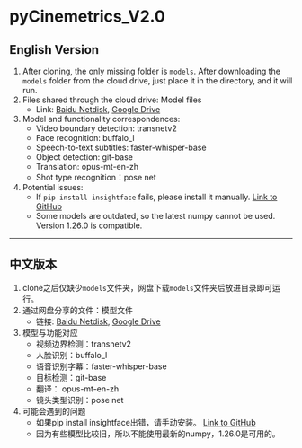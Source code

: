 # pyCinemetrics_V2.0

## English Version

1. After cloning, the only missing folder is `models`. After downloading the `models` folder from the cloud drive, just place it in the directory, and it will run.
2. Files shared through the cloud drive: Model files  
   - Link: [Baidu Netdisk](https://pan.baidu.com/s/1GMlOYvglimvSoIcIowuM0A?pwd=1234), [Google Drive](https://drive.google.com/drive/folders/1ho48Bx6KF-fZewnwBpoHmdI5F1XCY6Xm?usp=sharing)  
3. Model and functionality correspondences:
    - Video boundary detection: transnetv2
    - Face recognition: buffalo_l
    - Speech-to-text subtitles: faster-whisper-base
    - Object detection: git-base
    - Translation: opus-mt-en-zh
    - Shot type recognition：pose net
4. Potential issues:
    - If `pip install insightface` fails, please install it manually. [Link to GitHub](https://github.com/Gourieff/Assets/tree/main/Insightface)
    - Some models are outdated, so the latest numpy cannot be used. Version 1.26.0 is compatible.

---

## 中文版本

1. clone之后仅缺少`models`文件夹，网盘下载`models`文件夹后放进目录即可运行。
2. 通过网盘分享的文件：模型文件  
   - 链接: [Baidu Netdisk](https://pan.baidu.com/s/1GMlOYvglimvSoIcIowuM0A?pwd=1234), [Google Drive](https://drive.google.com/drive/folders/1ho48Bx6KF-fZewnwBpoHmdI5F1XCY6Xm?usp=sharing)  
3. 模型与功能对应
    - 视频边界检测：transnetv2
    - 人脸识别：buffalo_l
    - 语音识别字幕：faster-whisper-base
    - 目标检测：git-base
    - 翻译： opus-mt-en-zh
    - 镜头类型识别：pose net
4. 可能会遇到的问题
    - 如果pip install insightface出错，请手动安装。 [Link to GitHub](https://github.com/Gourieff/Assets/tree/main/Insightface)
    - 因为有些模型比较旧，所以不能使用最新的numpy，1.26.0是可用的。

